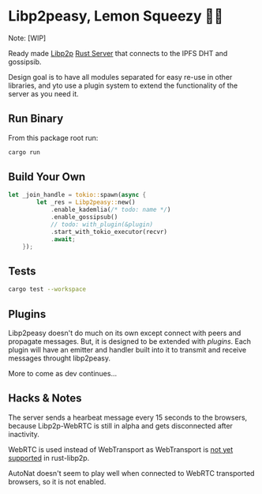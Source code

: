 # Libp2peasy, Lemon Squeezy 🍋✊

Note: [WIP]

Ready made [Libp2p](https://libp2p.io/) [Rust Server](https://github.com/libp2p/rust-libp2p/) that connects to the IPFS DHT and gossipsib.

Design goal is to have all modules separated for easy re-use in other libraries, and yto use a plugin system to extend the functionality of the server as you need it.

## Run Binary

From this package root run:

```bash
cargo run
```

## Build Your Own

```rs
let _join_handle = tokio::spawn(async {
        let _res = Libp2peasy::new()
            .enable_kademlia(/* todo: name */)
            .enable_gossipsub()
            // todo: with_plugin(&plugin)
            .start_with_tokio_executor(recvr)
            .await;
    });
```

## Tests

```bash
cargo test --workspace
```

## Plugins

Libp2peasy doesn't do much on its own except connect with peers and propagate messages. But, it is designed to be extended with _plugins_. Each plugin will have an emitter and handler built into it to transmit and receive messages throught libp2peasy.

More to come as dev continues...

## Hacks & Notes

The server sends a hearbeat message every 15 seconds to the browsers, because Libp2p-WebRTC is still in alpha and gets disconnected after inactivity.

WebRTC is used instead of WebTransport as WebTransport is [not yet supported](https://github.com/libp2p/rust-libp2p/issues/2993) in rust-libp2p.

AutoNat doesn't seem to play well when connected to WebRTC transported browsers, so it is not enabled.
